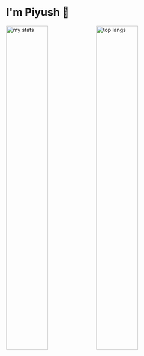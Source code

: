 # I'm Piyush 👋

<img alt="my stats" align="left" width="47%" src ="https://github-readme-stats.vercel.app/api?username=Piyushh10&hide=issues,stars&theme=dark" />

<img alt="top langs" align="left" width="47%" src="https://github-readme-stats.vercel.app/api/top-langs/?username=Piyushh10&layout=compact&theme=dark" />
